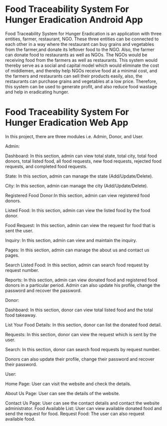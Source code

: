 # Food Traceability System For Hunger Eradication Android App

Food Traceability System for Hunger Eradication is an application with three entities, farmer, restaurant, NGO. These three entities can be connected to each other in a way where the restaurant can buy grains and vegetables from the farmer,and donate its leftover food to the NGO. Also, the farmer can donate food to restaurants as well as NGOs. The NGOs would be receiving food from the farmers as well as restaurants. This system would thereby serve as a social and capital model which would eliminate the cost of middlemen, and thereby help NGOs receive food at a minimal cost, and the farmers and restaurants can sell their products easily, also, the restaurants can purchase grains and vegetables at a low price. Therefore, this system can be used to generate profit, and also reduce food wastage and help in eradicating hunger.

# Food Traceability System For Hunger Eradication Web App

In this project, there are three modules i.e. Admin, Donor, and User.

Admin:

Dashboard: In this section, admin can view total state, total city, total food donors, total listed food, 
all food requests, new food requests, rejected food requests, and completed food requests.

State: In this section, admin can manage the state (Add/Update/Delete).

City: In this section, admin can manage the city (Add/Update/Delete).

Registered Food Donor:In this section, admin can view registered food donors.

Listed Food: In this section, admin can view the listed food by the food donor.

Food Request: In this section, admin can view the request for food that is sent the user.

Inquiry: In this section, admin can view and maintain the inquiry.

Pages: In this section, admin can manage the about us and contact us pages.

Search Listed Food: In this section, admin can search food request by request number.

Reports: In this section, admin can view donated food and registered food donors in a particular period. Admin can also update his profile, change the password and recover the password.

Donor:

Dashboard: In this section, donor can view total listed food and the total food takeaway.

List Your Food Details: In this section, donor can list the donated food detail.

Requests: In this section, donor can view the request which is sent by the user.

Search: In this section, donor can search food requests by request number.

Donors can also update their profile, change their password and recover their password.

User:

Home Page: User can visit the website and check the details.

About Us Page: User can see the details of the website.

Contact Us Page: User can see the contact details and contact the website administrator.
Food Available List: User can view available donated food and send the request for food.
Request Food: The user can also request available food.
